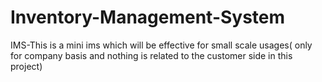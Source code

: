 # Inventory-Management-System
IMS-This is a mini ims which will be effective for small scale usages( only for company basis and nothing is related to the customer side in this project)
